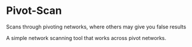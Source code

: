 # Pivot-Scan
Scans through pivoting networks, where others may give you false results

A simple network scanning tool that works across pivot networks.